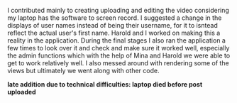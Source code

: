 I contributed mainly to creating uploading and editing the video considering my laptop has the software to screen record. I suggested a change in the displays of user names instead of being their username, for it to isntead reflect the actual user's first name. Harold and I worked on making this a reality in the application. During the final stages I also ran the application a few times to look over it and check and make sure it worked well, especially the admin functions which with the help of Mina and Harold we were able to get to work relatively well. I also messed around with rendering some of the views but ultimately we went along with other code. 


**late addition due to technical difficulties: laptop died before post uploaded**
